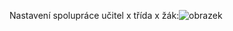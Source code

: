 Nastavení spolupráce učitel x třída x žák:![obrazek](https://user-images.githubusercontent.com/29821749/186625116-5887d243-1826-40b3-8d37-d1671dab7a7d.png)

